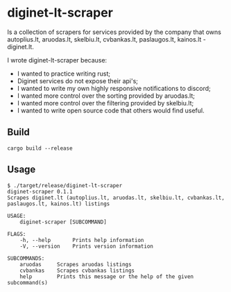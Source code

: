 # diginet-lt-scraper
Is a collection of scrapers for services provided by the company that owns autoplius.lt, aruodas.lt, skelbiu.lt, 
cvbankas.lt, paslaugos.lt, kainos.lt - diginet.lt.

I wrote diginet-lt-scraper because:
* I wanted to practice writing rust;
* Diginet services do not expose their api's;
* I wanted to write my own highly responsive notifications to discord;
* I wanted more control over the sorting provided by aruodas.lt;
* I wanted more control over the filtering provided by skelbiu.lt;
* I wanted to write open source code that others would find useful.

## Build
```
cargo build --release
```

## Usage
```
$ ./target/release/diginet-lt-scraper
diginet-scraper 0.1.1
Scrapes diginet.lt (autoplius.lt, aruodas.lt, skelbiu.lt, cvbankas.lt, paslaugos.lt, kainos.lt) listings

USAGE:
    diginet-scraper [SUBCOMMAND]

FLAGS:
    -h, --help       Prints help information
    -V, --version    Prints version information

SUBCOMMANDS:
    aruodas     Scrapes aruodas listings
    cvbankas    Scrapes cvbankas listings
    help        Prints this message or the help of the given subcommand(s)
```

